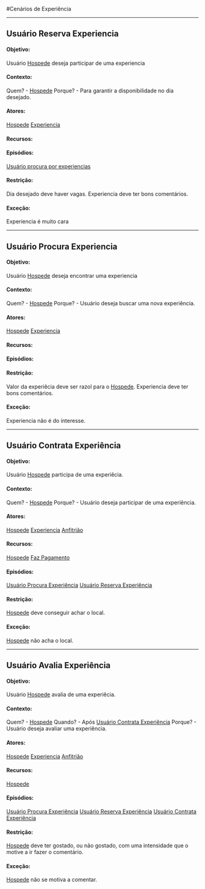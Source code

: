 #Cenários de Experiência
***
## Usuário Reserva Experiencia <a name="RESERVA-EXPERIENCIA"></a>
#### Objetivo:
Usuário [Hospede](lex_geral.md#HOSPEDE) deseja participar de uma experiencia
#### Contexto:
Quem? - [Hospede](lex_geral.md#HOSPEDE)
Porque? - Para garantir a disponibilidade no dia desejado.
#### Atores:
[Hospede](lex_geral.md#HOSPEDE)
[Experiencia](lex_experiencia.md#EXPERIENCIA)
#### Recursos:
#### Episódios:
[Usuário procura por experiencias](#PROCURA-EXPERIENCIA)
#### Restrição:
Dia desejado deve haver vagas.
Experiencia deve ter bons comentários.
#### Exceção:
Experiencia é muito cara

***
## Usuário Procura Experiencia <a name="PROCURA-EXPERIENCIA"></a>
#### Objetivo:
Usuário [Hospede](lex_geral.md#HOSPEDE) deseja encontrar uma experiencia
#### Contexto:
Quem? - [Hospede](lex_geral.md#HOSPEDE)
Porque? - Usuário deseja buscar uma nova experiência.
#### Atores:
[Hospede](lex_geral.md#HOSPEDE)
[Experiencia](lex_experiencia.md#EXPERIENCIA)
#### Recursos:
#### Episódios:
#### Restrição:
Valor da experiêcia deve ser razol para o [Hospede](lex_geral.md#HOSPEDE).
Experiencia deve ter bons comentários.
#### Exceção:
Experiencia não é do interesse.

***
## Usuário Contrata Experiência <a name="CONTRATA-EXPERIENCIA"></a>
#### Objetivo:
Usuário [Hospede](lex_geral.md#HOSPEDE) participa de uma experiêcia.
#### Contexto:
Quem? - [Hospede](lex_geral.md#HOSPEDE)
Porque? - Usuário deseja participar de uma experiência.
#### Atores:
[Hospede](lex_geral.md#HOSPEDE)
[Experiencia](lex_experiencia.md#EXPERIENCIA)
[Anfitrião](lex_geral.md#ANFITRIAO)
#### Recursos:
[Hospede](lex_geral.md#HOSPEDE)
[Faz Pagamento](lex_geral.md#PAGAMENTO)
#### Episódios:
[Usuário Procura Experiência](#PROCURA-EXPERIENCIA)
[Usuário Reserva Experiência](#RESERVA-EXPERIENCIA)
#### Restrição:
[Hospede](lex_geral.md#HOSPEDE) deve conseguir achar o local.
#### Exceção:
[Hospede](lex_geral.md#HOSPEDE) não acha o local.

***
## Usuário Avalia Experiência <a name="AVALIA-EXPERIENCIA"></a>
#### Objetivo:
Usuário [Hospede](lex_geral.md#HOSPEDE) avalia de uma experiêcia.
#### Contexto:
Quem? - [Hospede](lex_geral.md#HOSPEDE)
Quando? - Após [Usuário Contrata Experiência](CONTRATA-EXPERIENCIA)
Porque? - Usuário deseja avaliar uma experiência.
#### Atores:
[Hospede](lex_geral.md#HOSPEDE)
[Experiencia](lex_experiencia.md#EXPERIENCIA)
[Anfitrião](lex_geral.md#ANFITRIAO)
#### Recursos:
[Hospede](lex_geral.md#HOSPEDE)
#### Episódios:
[Usuário Procura Experiência](#PROCURA-EXPERIENCIA)
[Usuário Reserva Experiência](#RESERVA-EXPERIENCIA)
[Usuário Contrata Experiência](CONTRATA-EXPERIENCIA)
#### Restrição:
[Hospede](lex_geral.md#HOSPEDE) deve ter gostado, ou não gostado, com uma intensidade que o motive a ir fazer o comentário.
#### Exceção:
[Hospede](lex_geral.md#HOSPEDE) não se motiva a comentar.
